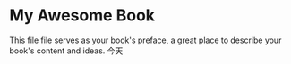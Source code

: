 # My Awesome Book

This file file serves as your book's preface, a great place to describe your book's content and ideas.
今天